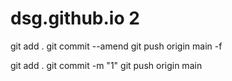 # dsg.github.io 2


git add .
git commit --amend
git push origin main -f


git add .
git commit -m "1"
git push origin main


